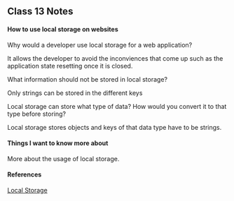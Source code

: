 ## Class 13 Notes

#### How to use local storage on websites


Why would a developer use local storage for a web application?

  It allows the developer to avoid the inconviences that come up such as the application state resetting once it is closed.

What information should not be stored in local storage?


  Only strings can be stored in the different keys

Local storage can store what type of data? How would you convert it to that type before storing?

  Local storage stores objects and keys of that data type have to be strings.


#### Things I want to know more about

  More about the usage of local storage.



#### References


[Local Storage](https://www.smashingmagazine.com/2010/10/local-storage-and-how-to-use-it/) 